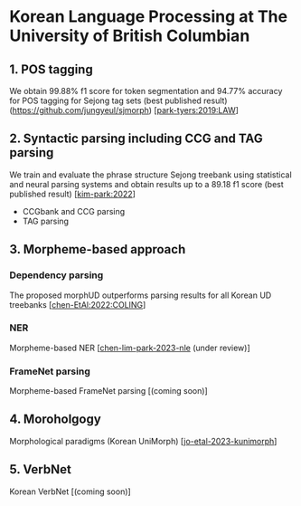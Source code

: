# Korean Language Processing at The University of British Columbian


## 1. POS tagging 
We obtain 99.88% f1 score for token segmentation and 94.77% accuracy for POS tagging for Sejong tag sets (best published result)(https://github.com/jungyeul/sjmorph) [[park-tyers:2019:LAW](https://aclanthology.org/W19-4022/)]

## 2. Syntactic parsing including CCG and TAG parsing
We train and evaluate the phrase structure Sejong treebank using statistical and neural parsing systems and obtain results up to a 89.18 f1 score (best published result) [[kim-park:2022](https://www.cambridge.org/core/journals/natural-language-engineering/article/abs/note-on-constituent-parsing-for-korean/5ED4C32114B83971B13054A97D4004A9)]

- CCGbank and CCG parsing
- TAG parsing

## 3. Morpheme-based approach
### Dependency parsing
The proposed morphUD outperforms parsing results for all Korean UD treebanks [[chen-EtAl:2022:COLING](https://aclanthology.org/2022.coling-1.482)]

### NER
Morpheme-based NER [[chen-lim-park-2023-nle](https://arxiv.org/abs/2305.06330) (under review)]

### FrameNet parsing
Morpheme-based FrameNet parsing [(coming soon)]

## 4. Moroholgogy 
Morphological paradigms (Korean UniMorph) [[jo-etal-2023-kunimorph](https://arxiv.org/abs/2305.06335)]

## 5. VerbNet
Korean VerbNet [(coming soon)]

